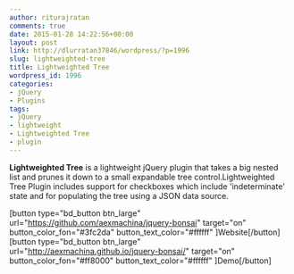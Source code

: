 ```yaml
---
author: riturajratan
comments: true
date: 2015-01-28 14:22:56+00:00
layout: post
link: http://dlurratan37846/wordpress/?p=1996
slug: lightweighted-tree
title: Lightweighted Tree
wordpress_id: 1996
categories:
- jQuery
- Plugins
tags:
- jQuery
- lightweight
- Lightweighted Tree
- plugin
---
```


**Lightweighted Tree** is a lightweight jQuery plugin that takes a big nested list and prunes it down to a small expandable tree control.Lightweighted Tree Plugin includes support for checkboxes which include 'indeterminate' state and for populating the tree using a JSON data source.

[button type="bd_button btn_large" url="https://github.com/aexmachina/jquery-bonsai" target="on" button_color_fon="#3fc2da" button_text_color="#ffffff" ]Website[/button] [button type="bd_button btn_large" url="http://aexmachina.github.io/jquery-bonsai/" target="on" button_color_fon="#ff8000" button_text_color="#ffffff" ]Demo[/button]
